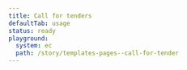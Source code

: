 ```yaml
---
title: Call for tenders
defaultTab: usage
status: ready
playground:
  system: ec
  path: /story/templates-pages--call-for-tender
---
```

